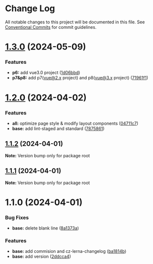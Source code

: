 # Change Log

All notable changes to this project will be documented in this file.
See [Conventional Commits](https://conventionalcommits.org) for commit guidelines.

# [1.3.0](https://github.com/cuixiaohuan/lerna-first/compare/v1.2.0...v1.3.0) (2024-05-09)


### Features

* **p6:** add vue3.0 project ([1d06bbd](https://github.com/cuixiaohuan/lerna-first/commit/1d06bbd17a553496daf1cbb7c705f4afd33da89d))
* **p7&p8:** add p7(vue@2.x project) and p8(vue@3.x project) ([71961f1](https://github.com/cuixiaohuan/lerna-first/commit/71961f1d056967971a0cbadb1687b77dc32811ef))





# [1.2.0](https://github.com/cuixiaohuan/lerna-first/compare/v1.1.2...v1.2.0) (2024-04-02)


### Features

* **all:** optimize page style & modify layout components ([04711c7](https://github.com/cuixiaohuan/lerna-first/commit/04711c7de2b2d0e015d41b2ed3795f11af0f20f8))
* **base:** add lint-staged and standard ([7875861](https://github.com/cuixiaohuan/lerna-first/commit/7875861287ee806da138f081258d137dc9a5ff82))





## [1.1.2](https://github.com/cuixiaohuan/lerna-first/compare/v1.1.1...v1.1.2) (2024-04-01)

**Note:** Version bump only for package root





## [1.1.1](https://github.com/cuixiaohuan/lerna-first/compare/v1.1.0...v1.1.1) (2024-04-01)

**Note:** Version bump only for package root





# 1.1.0 (2024-04-01)


### Bug Fixes

* **base:** delete blank line ([8a1373a](https://github.com/cuixiaohuan/lerna-first/commit/8a1373a4204d39444e410e4eeaf7da71ef6abe51))


### Features

* **base:** add commision and cz-lerna-changelog ([ba1814b](https://github.com/cuixiaohuan/lerna-first/commit/ba1814bbc49ed7f766de7984cc1b838f140bf281))
* **base:** add version ([2ddcca4](https://github.com/cuixiaohuan/lerna-first/commit/2ddcca4166a4b67e698f31374d4ce001cff3d423))
